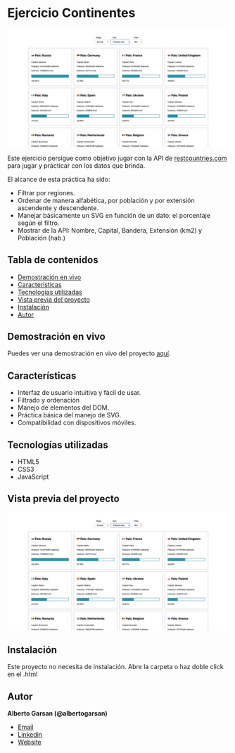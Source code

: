 # Ejercicio Continentes

![Vista previa del proyecto](screenshots/1.jpg)

Este ejercicio persigue como objetivo jugar con la API de [restcountries.com](https://restcountries.com/) para jugar y prácticar con los datos que brinda.

El alcance de esta práctica ha sido:
- Filtrar por regiones.
- Ordenar de manera alfabética, por población y por extensión ascendente y descendente. 
- Manejar básicamente un SVG en función de un dato: el porcentaje según el filtro.
- Mostrar de la API: Nombre, Capital, Bandera, Extensión (km2) y Población (hab.)

## Tabla de contenidos

- [Demostración en vivo](#demostración-en-vivo)
- [Características](#características)
- [Tecnologías utilizadas](#tecnologías-utilizadas)
- [Vista previa del proyecto](#vista-previa-del-proyecto)
- [Instalación](#instalación)
- [Autor](#Autor)

## Demostración en vivo

Puedes ver una demostración en vivo del proyecto [aquí](https://albertogarsan.github.io/continentes.github.io/).

## Características

- Interfaz de usuario intuitiva y fácil de usar.
- Filtrado y ordenación
- Manejo de elementos del DOM.
- Práctica básica del manejo de SVG.
- Compatibilidad con dispositivos móviles.

## Tecnologías utilizadas

- HTML5
- CSS3
- JavaScript

## Vista previa del proyecto

![Vista previa del proyecto](screenshots/1.jpg)

## Instalación
Este proyecto no necesita de instalación. Abre la carpeta o haz doble click en el .html

## Autor
**Alberto Garsan (@albertogarsan)**
- [Email](mailto:albertogarsan@outlook.com)
- [Linkedin](https://www.linkedin.com/albertogarciasan)
- [Website](https://www.albertogarsan.com/)

